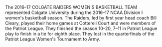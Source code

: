 The 2016–17 COLGATE RAIDERS WOMEN'S BASKETBALL TEAM represented Colgate University during the 2016–17 NCAA Division I women's basketball season. The Raiders, led by first year head coach Bill Cleary, played their home games at Cotterell Court and were members of the Patriot League. They finished the season 10–20, 7–11 in Patriot League play to finish in a tie for eighth place. They lost in the quarterfinals of the Patriot League Women's Tournament to Army.
